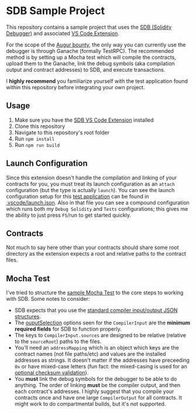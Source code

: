 # SDB Sample Project
This repository contains a sample project that uses the [SDB (Solidity Debugger)](https://gitlab.com/seeseplusplus/solidity-debugger) and associated [VS Code Extension](https://gitlab.com/seeseplusplus/vscode-sdb-debug).

For the scope of the [Augur bounty](https://github.com/AugurProject/augur-bounties#-bounty-2-portable-solidity-debugger), the only way you can currently use the debugger is through Ganache (formally TestRPC). The recommended method is by setting up a Mocha test which will compile the contracts, upload them to the Ganache, link the debug symbols (aka compilation output and contract addresses) to SDB, and execute transactions.

I **highly recommend** you familiarize yourself with the test application found within this repository before integrating your own project.

## Usage
1. Make sure you have the [SDB VS Code Extension](https://gitlab.com/seeseplusplus/vscode-sdb-debug) installed
1. Clone this repository
1. Navigate to this repository's root folder
1. Run `npm install`
1. Run `npm run build`

## Launch Configuration
Since this extension doesn't handle the compilation and linking of your contracts for you, you must treat its launch configuration as an `attach` configuration (but the type is actually `launch`). You can see the launch configuration setup for this [test application](https://gitlab.com/seeseplusplus/vscode-sdb-debug/blob/master/test/test.ts) can be found in [.vscode/launch.json](https://gitlab.com/seeseplusplus/vscode-sdb-debug/blob/master/.vscode/launch.json#L24-30). Also in that file you can see a compound configuration which runs both my `Debug Solidity` and `Tests` configurations; this gives me the ability to just press `F5`/run to get started quickly.

## Contracts
Not much to say here other than your contracts should share some root directory as the extension expects a root and relative paths to the contract files.

## Mocha Test
I've tried to structure the [sample Mocha Test](https://gitlab.com/seeseplusplus/vscode-sdb-debug/blob/master/test/test.ts) to the core steps to working with SDB. Some notes to consider:
- SDB expects that you use the [standard compiler input/output JSON structures](http://solidity.readthedocs.io/en/develop/using-the-compiler.html#compiler-input-and-output-json-description).
- The [ouputSelection](https://gitlab.com/seeseplusplus/vscode-sdb-debug/blob/master/test/test.ts#L44-54) options seen for the `CompilerInput` are the **minimum required fields** for SDB to function properly.
- The keys to `CompilerInput.sources` are designed to be relative (relative to the `sourceRoot`) paths to the files.
- You'll need an `addressMapping` which is an object which keys are the contract names (not file paths/etc) and values are the installed addresses as strings. It doesn't matter if the addresses have preceeding `0x` or have mixed-case letters (fun fact: the mixed-casing is used for an [optional checksum validation](https://github.com/ethereum/EIPs/issues/55#issuecomment-187159063)).
- You **must** link the debug symbols for the debugger to be able to do anything. The order of linking **must** be the compiler output, and then each contract's addresses. I highly suggest that you compile your contracts once and have one large `CompilerOutput` for all contracts. It might work to do compartmental builds, but it's not supported.
